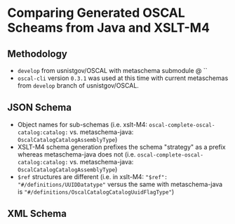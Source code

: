 # Comparing Generated OSCAL Scheams from Java and XSLT-M4

## Methodology

- `develop` from usnistgov/OSCAL with metaschema submodule @ ``
- `oscal-cli` version `0.3.1` was used at this time with current metaschemas from `develop` branch of usnistgov/OSCAL.


## JSON Schema
- Object names for sub-schemas (i.e. xslt-M4: `oscal-complete-oscal-catalog:catalog:` vs. metaschema-java: `OscalCatalogCatalogAssemblyType`)
- XSLT-M4 schema generation prefixes the schema "strategy" as a prefix whereas metaschema-java does not (i.e. `oscal-complete-oscal-catalog:catalog:` vs. metaschema-java: `OscalCatalogCatalogAssemblyType`)
- `$ref` structures are different (i.e. in xslt-M4: `"$ref": "#/definitions/UUIDDatatype"` versus the same with metaschema-java is `"#/definitions/OscalCatalogCatalogUuidFlagType"`)

## XML Schema